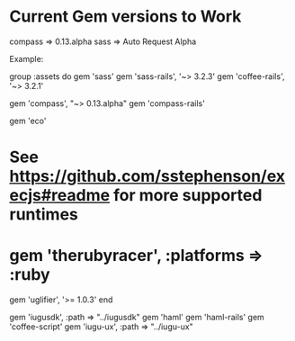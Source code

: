# Current Gem versions to Work

compass => 0.13.alpha
sass => Auto Request Alpha

Example:

group :assets do
  gem 'sass'
  gem 'sass-rails', '~> 3.2.3'
  gem 'coffee-rails', '~> 3.2.1'

  gem 'compass', "~> 0.13.alpha"
  gem 'compass-rails'

  gem 'eco'

  # See https://github.com/sstephenson/execjs#readme for more supported runtimes
  # gem 'therubyracer', :platforms => :ruby

  gem 'uglifier', '>= 1.0.3'
end

gem 'iugusdk', :path => "../iugusdk"
gem 'haml'
gem 'haml-rails'
gem 'coffee-script'
gem 'iugu-ux', :path => "../iugu-ux"
